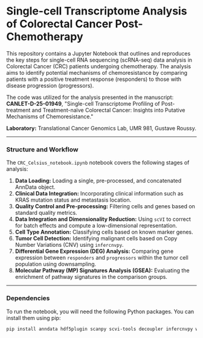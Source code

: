 # Single-cell Transcriptome Analysis of Colorectal Cancer Post-Chemotherapy

This repository contains a Jupyter Notebook that outlines and reproduces the key steps for single-cell RNA sequencing (scRNA-seq) data analysis in Colorectal Cancer (CRC) patients undergoing chemotherapy. The analysis aims to identify potential mechanisms of chemoresistance by comparing patients with a positive treatment response (responders) to those with disease progression (progressors).

The code was utilized for the analysis presented in the manuscript:
**CANLET-D-25-01949**, "Single-cell Transcriptome Profiling of Post-treatment and Treatment-naïve Colorectal Cancer: Insights into Putative Mechanisms of Chemoresistance."

**Laboratory:** Translational Cancer Genomics Lab, UMR 981, Gustave Roussy.

---

### Structure and Workflow

The `CRC_Celsius_notebook.ipynb` notebook covers the following stages of analysis:

1.  **Data Loading:** Loading a single, pre-processed, and concatenated AnnData object.
2.  **Clinical Data Integration:** Incorporating clinical information such as KRAS mutation status and metastasis location.
3.  **Quality Control and Pre-processing:** Filtering cells and genes based on standard quality metrics.
4.  **Data Integration and Dimensionality Reduction:** Using `scVI` to correct for batch effects and compute a low-dimensional representation.
5.  **Cell Type Annotation:** Classifying cells based on known marker genes.
6.  **Tumor Cell Detection:** Identifying malignant cells based on Copy Number Variations (CNV) using `infercnvpy`.
7.  **Differential Gene Expression (DEG) Analysis:** Comparing gene expression between `responders` and `progressors` within the tumor cell population using downsampling.
8.  **Molecular Pathway (MP) Signatures Analysis (GSEA):** Evaluating the enrichment of pathway signatures in the comparison groups.

---

### Dependencies

To run the notebook, you will need the following Python packages. You can install them using pip:

```bash
pip install anndata hdf5plugin scanpy scvi-tools decoupler infercnvpy wget gseapy
